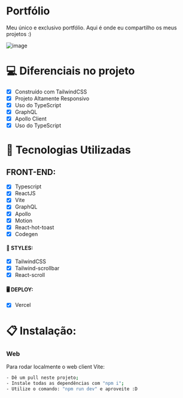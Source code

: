 # Portfólio

Meu único e exclusivo portfólio. Aqui é onde eu compartilho os meus projetos :)

![image](https://user-images.githubusercontent.com/104099580/216135653-65c70e92-52ff-4162-9fde-c6d066edc1bb.png)

# 💻 Diferenciais no projeto

- [x] Construído com TailwindCSS
- [x] Projeto Altamente Responsivo
- [x] Uso do TypeScript
- [x] GraphQL
- [x] Apollo Client
- [x] Uso do TypeScript

# 🚀 Tecnologias Utilizadas

  ## FRONT-END:
   - [x] Typescript
   - [x] ReactJS
   - [x] Vite
   - [x] GraphQL
   - [x] Apollo
   - [x] Motion
   - [x] React-hot-toast
   - [x] Codegen

  #### 🎨 STYLES:
   - [x] TailwindCSS
   - [x] Tailwind-scrollbar
   - [x] React-scroll

#### 🖥 DEPLOY:
 - [x] Vercel

# 📋 Instalação:

### Web

Para rodar localmente o web client Vite:
```sh
- Dê um pull neste projeto;
- Instale todas as dependências com "npm i";
- Utilize o comando: "npm run dev" e aproveite :D
```
